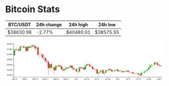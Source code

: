 # Bitcoin Stats

BTC/USDT|24h change|24h high|24h low|
|---|---|---|---|
|$38630.96|-2.77%|$40480.01|$38575.55|

<img src="./chart.svg">
